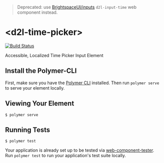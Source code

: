 > Deprecated: use [BrightspaceUI/inputs](https://github.com/BrightspaceUI/inputs) `d2l-input-time` web component instead.

# \<d2l-time-picker\>

[![Build Status](https://travis-ci.org/BrightspaceUI/time-picker.svg?branch=master)](https://travis-ci.org/BrightspaceUI/time-picker)

Accessible, Localized Time Picker Input Element

## Install the Polymer-CLI

First, make sure you have the [Polymer CLI](https://www.npmjs.com/package/polymer-cli) installed. Then run `polymer serve` to serve your element locally.

## Viewing Your Element

```
$ polymer serve
```

## Running Tests

```
$ polymer test
```

Your application is already set up to be tested via [web-component-tester](https://github.com/Polymer/web-component-tester). Run `polymer test` to run your application's test suite locally.
